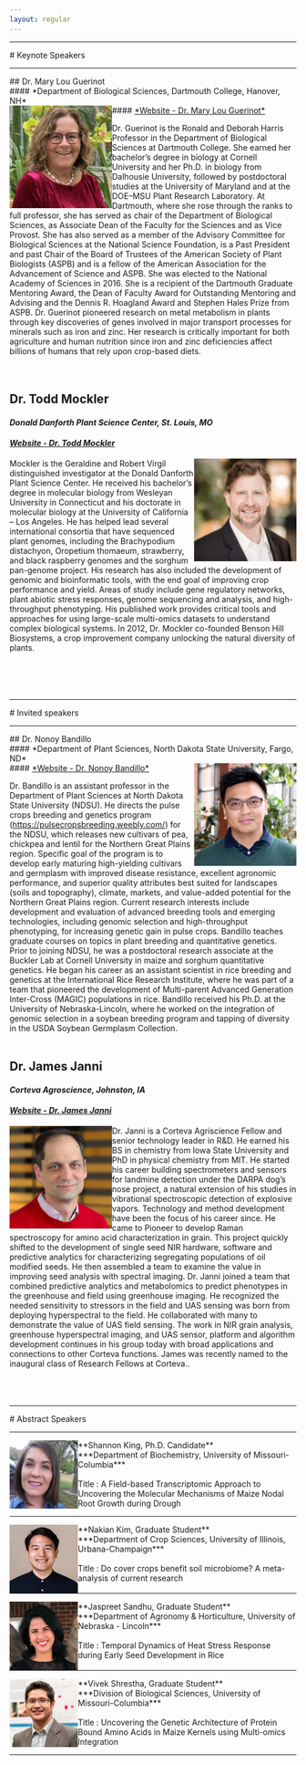 ```yaml
---
layout: regular
---
```


<hr style="clear: both;" />
# Keynote Speakers
<hr style="clear: both;" />
## Dr. Mary Lou Guerinot <br/>
#### *Department of Biological Sciences, Dartmouth College, Hanover, NH* <br/>
#### <a href="https://biology.dartmouth.edu/people/mary-lou-guerinot" target="_blank"> *Website - Dr. Mary Lou Guerinot* </a>
<img src="/img/2020Guerinot.png" alt="Dr. Mary Lou Guerinot Photo" width="180px" style="float: left" /> 

Dr. Guerinot is the Ronald and Deborah Harris Professor in the Department of Biological Sciences at Dartmouth College. She earned her bachelor’s degree in biology at Cornell University and her Ph.D. in biology from Dalhousie University, followed by postdoctoral studies at the University of Maryland and at the DOE–MSU Plant Research Laboratory.  At Dartmouth, where she rose through the ranks to full professor, she has served as chair of the Department of Biological Sciences, as Associate Dean of the Faculty for the Sciences and as Vice Provost.  She has also served as a member of the Advisory Committee for Biological Sciences at the National Science Foundation, is a Past President and past Chair of the Board of Trustees of the American Society of Plant Biologists (ASPB) and is a fellow of the American Association for the Advancement of Science and ASPB.  She was elected to the National Academy of Sciences in 2016.  She is a recipient of the Dartmouth Graduate Mentoring Award, the Dean of Faculty Award for Outstanding Mentoring and Advising and the Dennis R. Hoagland Award and Stephen Hales Prize from ASPB. Dr. Guerinot pioneered research on metal metabolism in plants through key discoveries of genes involved in major transport processes for minerals such as iron and zinc. Her research is critically important for both agriculture and human nutrition since iron and zinc deficiencies affect billions of humans that rely upon crop-based diets.  
<br/><br/>

## Dr. Todd Mockler <br/>
#### *Donald Danforth Plant Science Center, St. Louis, MO* <br/>
#### <a href="https://www.danforthcenter.org/scientists-research/principal-investigators/todd-mockler" target="_blank"> *Website - Dr. Todd Mockler* </a>
<img src="/img/2020Mockler.png" alt="Dr. Todd C. Mockler Photo" width="180px" style="float: right" /> 

Mockler is the Geraldine and Robert Virgil distinguished investigator at the Donald Danforth Plant Science Center. He received his bachelor’s degree in molecular biology from Wesleyan University in Connecticut and his doctorate in molecular biology at the University of California – Los Angeles. He has helped lead several international consortia that have sequenced plant genomes, including the Brachypodium distachyon, Oropetium thomaeum, strawberry, and black raspberry genomes and the sorghum pan-genome project. His research has also included the development of genomic and bioinformatic tools, with the end goal of improving crop performance and yield. Areas of study include gene regulatory networks, plant abiotic stress responses, genome sequencing and analysis, and high-throughput phenotyping. His published work provides critical tools and approaches for using large-scale multi-omics datasets to understand complex biological systems. In 2012, Dr. Mockler co-founded Benson Hill Biosystems, a crop improvement company unlocking the natural diversity of plants.
<br/><br/><br/><br/><br/>


<hr style="clear: both;" />
# Invited speakers
<hr style="clear: both;" />
## Dr. Nonoy Bandillo <br/>
#### *Department of Plant Sciences, North Dakota State University, Fargo, ND* <br/>
#### <a href="https://www.ag.ndsu.edu/plantsciences/people/faculty/bandillo" target="_blank"> *Website - Dr. Nonoy Bandillo* </a>
<img src="/img/2020Bandillo.png" alt="Dr. Nonoy Bandillo Photo" width="180px" style="float: right" /> 

Dr. Bandillo is an assistant professor in the Department of Plant Sciences at North Dakota State University (NDSU). He directs the pulse crops breeding and genetics program (https://pulsecropsbreeding.weebly.com/) for the NDSU, which releases new cultivars of pea, chickpea and lentil for the Northern Great Plains region. Specific goal of the program is to develop early maturing high-yielding cultivars and germplasm with improved disease resistance, excellent agronomic performance, and superior quality attributes best suited for landscapes (soils and topography), climate, markets, and value-added potential for the Northern Great Plains region. Current research interests include development and evaluation of advanced breeding tools and emerging technologies, including genomic selection and high-throughput phenotyping, for increasing genetic gain in pulse crops. Bandillo teaches graduate courses on topics in plant breeding and quantitative genetics. <br/>
Prior to joining NDSU, he was a postdoctoral research associate at the Buckler Lab at Cornell University in maize and sorghum quantitative genetics. He began his career as an assistant scientist in rice breeding and genetics at the International Rice Research Institute, where he was part of a team that pioneered the development of Multi-parent Advanced Generation Inter-Cross (MAGIC) populations in rice. Bandillo received his Ph.D. at the University of Nebraska-Lincoln, where he worked on the integration of genomic selection in a soybean breeding program and tapping of diversity in the USDA Soybean Germplasm Collection. 
<br/><br/>

## Dr. James Janni <br/>
#### *Corteva Agroscience, Johnston, IA* <br/>
#### <a href="https://www.linkedin.com/in/james-janni-1065a214/" target="_blank"> *Website - Dr. James Janni* </a>
<img src="/img/2020Janni.png" alt="Dr. James Janni Photo"  width="180px" style="float: left" /> 

Dr. Janni is a Corteva Agriscience Fellow and senior technology leader in R&D. He earned his BS in chemistry from Iowa State University and PhD in physical chemistry from MIT. He started his career building spectrometers and sensors for landmine detection under the DARPA dog’s nose project, a natural extension of his studies in vibrational spectroscopic detection of explosive vapors. Technology and method development have been the focus of his career since. He came to Pioneer to develop Raman spectroscopy for amino acid characterization in grain. This project quickly shifted to the development of single seed NIR hardware, software and predictive analytics for characterizing segregating populations of oil modified seeds. He then assembled a team to examine the value in improving seed analysis with spectral imaging. Dr. Janni joined a team that combined predictive analytics and metabolomics to predict phenotypes in the greenhouse and field using greenhouse imaging. He recognized the needed sensitivity to stressors in the field and UAS sensing was born from deploying hyperspectral to the field. He collaborated with many to demonstrate the value of UAS field sensing. The work in NIR grain analysis, greenhouse hyperspectral imaging, and UAS sensor, platform and algorithm development continues in his group today with broad applications and connections to other Corteva functions. James was recently named to the inaugural class of Research Fellows at Corteva..  
<br/><br/><br/>


<hr style="clear: both;" />
# Abstract Speakers
<hr style="clear: both;" />
<img src="/img/2020Shannon.png" alt="Shannon King Photo" width="120px" style="float: left" />
**Shannon King, Ph.D. Candidate** <br/>
***Department of Biochemistry, University of Missouri-Columbia*** <br/><br/>
Title : A Field-based Transcriptomic Approach to Uncovering the Molecular Mechanisms of Maize Nodal Root Growth during Drough
<hr style="clear: both;" />

<img src="/img/2020Nakian.jpg" alt="Nakian Kim Photo" width="120px" style="float: left" /> 
**Nakian Kim, Graduate Student** <br/>
***Department of Crop Sciences, University of Illinois, Urbana-Champaign*** <br/><br/>
Title : Do cover crops benefit soil microbiome? A meta-analysis of current research
<hr style="clear: both;" />

<img src="/img/2020Jaspreet.jpg" alt="Jaspreet Sandhu Photo" width="120px" style="float: left" />
**Jaspreet Sandhu, Graduate Student** <br/>
***Department of Agronomy & Horticulture, University of Nebraska - Lincoln*** <br/><br/>
Title : Temporal Dynamics of Heat Stress Response during Early Seed Development in Rice
<hr style="clear: both;" />

<img src="/img/2020Vivek.png" alt="Vivek Shrestha Photo" width="120px" style="float: left" />
**Vivek Shrestha, Graduate Student** <br/>
***Division of Biological Sciences, University of Missouri-Columbia*** <br/><br/>
Title : Uncovering the Genetic Architecture of Protein Bound Amino Acids in Maize Kernels using Multi-omics Integration
<hr style="clear: both;" />



